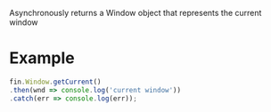 Asynchronously returns a Window object that represents the current window

# Example
```js
fin.Window.getCurrent()
.then(wnd => console.log('current window'))
.catch(err => console.log(err));

```
